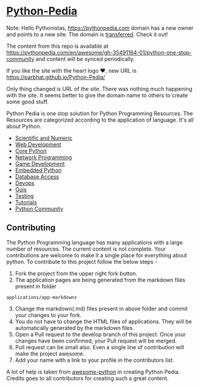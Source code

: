 # [Python-Pedia](https://pythonpedia.com/)

Note: Hello Pythonistas, https://pythonpedia.com  domain has a new owner and points to a new site. The domain is [transferred](https://twitter.com/pythonpedia/status/1091675818391089153). Check it out!

The content from this repo is available at https://pythonpedia.com/en/awesome/gh-35491164-01/python-one-stop-community and content will be synced periodically.

If you like the site with the heart logo ❤️, new URL is https://parbhat.github.io/Python-Pedia/ 

Only thing changed is URL of the site. There was nothing much happening with the site. It seems better to give the domain name to others to create some good stuff.

Python Pedia is one stop solution for Python Programming Resources. The Resources are categorized according to the application of language. It's all about Python.

* [Scientific and Numeric](https://pythonpedia.com/applications/scientific-and-numeric.html)
* [Web Development](https://pythonpedia.com/applications/web-development.html)
* [Core Python](https://pythonpedia.com/applications/core-python.html)
* [Network Programming](https://pythonpedia.com/applications/network-programming.html)
* [Game Development](https://pythonpedia.com/applications/game-development.html)
* [Embedded Python](https://pythonpedia.com/applications/embedded-python.html)
* [Database Access](https://pythonpedia.com/applications/database-access.html)
* [Devops](https://pythonpedia.com/applications/devops.html)
* [Guis](https://pythonpedia.com/applications/guis.html)
* [Testing](https://pythonpedia.com/applications/testing.html)
* [Tutorials](https://pythonpedia.com/applications/tutorials.html)
* [Python Community](https://pythonpedia.com/applications/community.html)

Contributing
------------

The Python Programming language has many applications with a large number of resources. The current content is not complete. Your contributions are welcome to make it a single place for everything about python. To contribute to this project follow the below steps - 

1. Fork the project from the upper right fork button.
2. The application pages are being generated from the markdown files present in folder 

  `applications/app-markdowns`

3. Change the markdown(.md) files present in above folder and commit your changes to your fork.
4. You do not have to change the HTML files of applications. They will be automatically generated by the markdown files.
5. Open a Pull request to the develop branch of this project. Once your changes have been confirmed, your Pull request will be merged.
6. Pull request can be small also. Even a single line of contribution will make the project awesome.
7. Add your name with a link to your profile in the contributors list.

A lot of help is taken from [awesome-python](https://github.com/vinta/awesome-python) in creating Python Pedia. Credits goes to all contributors for creating such a great content.
